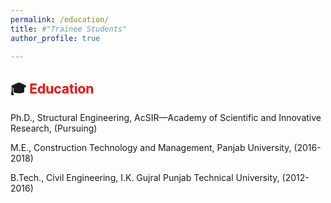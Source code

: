 ```yaml
---
permalink: /education/
title: #"Trainee Students"
author_profile: true

---
```




## 🎓 <span style="color:red; font-weight:bold;">Education</span>


Ph.D., Structural Engineering, AcSIR—Academy of Scientific and Innovative Research, (Pursuing)

M.E., Construction Technology and Management, Panjab University, (2016-2018)

B.Tech., Civil Engineering, I.K. Gujral Punjab Technical University, (2012-2016)
